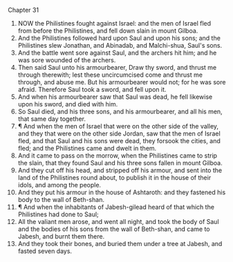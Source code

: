 

Chapter 31

1. NOW the Philistines fought against Israel: and the men of Israel fled from before the Philistines, and fell down slain in mount Gilboa.
2. And the Philistines followed hard upon Saul and upon his sons; and the Philistines slew Jonathan, and Abinadab, and Malchi-shua, Saul's sons.
3. And the battle went sore against Saul, and the archers hit him; and he was sore wounded of the archers.
4. Then said Saul unto his armourbearer, Draw thy sword, and thrust me through therewith; lest these uncircumcised come and thrust me through, and abuse me.  But his armourbearer would not; for he was sore afraid.  Therefore Saul took a sword, and fell upon it.
5. And when his armourbearer saw that Saul was dead, he fell likewise upon his sword, and died with him.
6. So Saul died, and his three sons, and his armourbearer, and all his men, that same day together.
7. ¶ And when the men of Israel that were on the other side of the valley, and they that were on the other side Jordan, saw that the men of Israel fled, and that Saul and his sons were dead, they forsook the cities, and fled; and the Philistines came and dwelt in them.
8. And it came to pass on the morrow, when the Philistines came to strip the slain, that they found Saul and his three sons fallen in mount Gilboa.
9. And they cut off his head, and stripped off his armour, and sent into the land of the Philistines round about, to publish it in the house of their idols, and among the people.
10. And they put his armour in the house of Ashtaroth: and they fastened his body to the wall of Beth-shan.
11. ¶ And when the inhabitants of Jabesh-gilead heard of that which the Philistines had done to Saul;
12. All the valiant men arose, and went all night, and took the body of Saul and the bodies of his sons from the wall of Beth-shan, and came to Jabesh, and burnt them there.
13. And they took their bones, and buried them under a tree at Jabesh, and fasted seven days.
